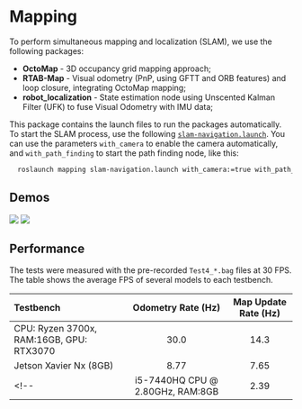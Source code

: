 # Mapping

To perform simultaneous mapping and localization (SLAM), we use the following packages:

- **OctoMap** - 3D occupancy grid mapping approach;
- **RTAB-Map** - Visual odometry (PnP, using GFTT and ORB features) and loop closure, integrating OctoMap mapping;
- **robot_localization** - State estimation node using Unscented Kalman Filter (UFK) to fuse Visual Odometry with IMU data;

This package contains the launch files to run the packages automatically. To start the SLAM process, use the following [`slam-navigation.launch`](launch/slam-navigation.launch). You can use the parameters `with_camera` to enable the camera automatically, and `with_path_finding` to start the path finding node, like this:

```bash
  roslaunch mapping slam-navigation.launch with_camera:=true with_path_finding:=true
```

## Demos

![](img/2d_mapping.gif)
![](img/3d_mapping.gif)

## Performance 

The tests were measured with the pre-recorded ``Test4_*.bag`` files at 30 FPS. The table shows the average FPS of several models to each testbench.


| Testbench                                | Odometry Rate (Hz) | Map Update Rate (Hz) |
| :-------------------------------------   | :----------------: | :------------------: |
| CPU: Ryzen 3700x, RAM:16GB, GPU: RTX3070 | 30.0               | 14.3                 |
| Jetson Xavier Nx (8GB)                   | 8.77               | 7.65                 |           
<!--| i5-7440HQ CPU @ 2.80GHz, RAM:8GB         | 2.39   | 3.89   |  26.67      | 2.60              |  1.65          |-->
